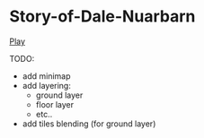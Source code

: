 # Story-of-Dale-Nuarbarn
<a href=https://mixdevanim.github.io/Story-of-Dale-Nuarbarn/>Play</a>

TODO:
- add minimap
- add layering:
  - ground layer
  - floor layer
  - etc..
- add tiles blending (for ground layer)
